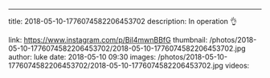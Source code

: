 ---
title: 2018-05-10-1776074582206453702
description: In operation 👌

link: https://www.instagram.com/p/Bil4mwnBBfG
thumbnail: /photos/2018-05-10-1776074582206453702/2018-05-10-1776074582206453702.jpg
author: luke
date: 2018-05-10 09:30
images: /photos/2018-05-10-1776074582206453702/2018-05-10-1776074582206453702.jpg
videos: 
